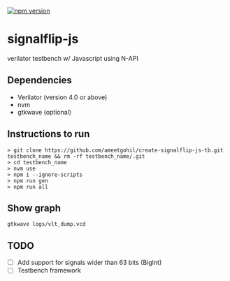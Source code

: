 [![npm version](https://badge.fury.io/js/signalflip-js.svg)](https://badge.fury.io/js/signalflip-js)

# signalflip-js
verilator testbench w/ Javascript using N-API

## Dependencies
- Verilator (version 4.0 or above)
- nvm
- gtkwave (optional)

## Instructions to run
```
> git clone https://github.com/ameetgohil/create-signalflip-js-tb.git testbench_name && rm -rf testbench_name/.git
> cd testbench_name
> nvm use
> npm i --ignore-scripts
> npm run gen
> npm run all
```

## Show graph
```
gtkwave logs/vlt_dump.vcd
```
## TODO

- [ ] Add support for signals wider than 63 bits (BigInt)
- [ ] Testbench framework
